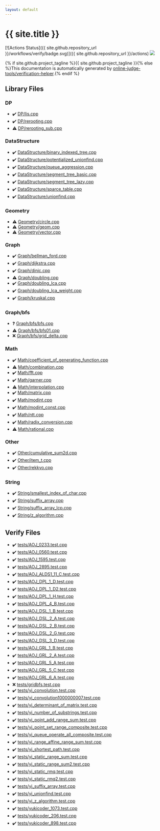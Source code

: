 ```yaml
---
layout: default
---
```


<!-- mathjax config similar to math.stackexchange -->
<script type="text/javascript" async
  src="https://cdnjs.cloudflare.com/ajax/libs/mathjax/2.7.5/MathJax.js?config=TeX-MML-AM_CHTML">
</script>
<script type="text/x-mathjax-config">
  MathJax.Hub.Config({
    TeX: { equationNumbers: { autoNumber: "AMS" }},
    tex2jax: {
      inlineMath: [ ['$','$'] ],
      processEscapes: true
    },
    "HTML-CSS": { matchFontHeight: false },
    displayAlign: "left",
    displayIndent: "2em"
  });
</script>

<script type="text/javascript" src="https://cdnjs.cloudflare.com/ajax/libs/jquery/3.4.1/jquery.min.js"></script>
<script src="https://cdn.jsdelivr.net/npm/jquery-balloon-js@1.1.2/jquery.balloon.min.js" integrity="sha256-ZEYs9VrgAeNuPvs15E39OsyOJaIkXEEt10fzxJ20+2I=" crossorigin="anonymous"></script>
<script type="text/javascript" src="assets/js/copy-button.js"></script>
<link rel="stylesheet" href="assets/css/copy-button.css" />


# {{ site.title }}

[![Actions Status]({{ site.github.repository_url }}/workflows/verify/badge.svg)]({{ site.github.repository_url }}/actions)
<a href="{{ site.github.repository_url }}"><img src="https://img.shields.io/github/last-commit/{{ site.github.owner_name }}/{{ site.github.repository_name }}" /></a>

{% if site.github.project_tagline %}{{ site.github.project_tagline }}{% else %}This documentation is automatically generated by <a href="https://github.com/online-judge-tools/verification-helper">online-judge-tools/verification-helper</a>.{% endif %}

## Library Files

<div id="e2fca8135c2fadca093abd79a6b1c0d2"></div>

### DP

* :heavy_check_mark: <a href="library/DP/lis.cpp.html">DP/lis.cpp</a>
* :heavy_check_mark: <a href="library/DP/rerooting.cpp.html">DP/rerooting.cpp</a>
* :warning: <a href="library/DP/rerooting_sub.cpp.html">DP/rerooting_sub.cpp</a>


<div id="5e248f107086635fddcead5bf28943fc"></div>

### DataStructure

* :heavy_check_mark: <a href="library/DataStructure/binary_indexed_tree.cpp.html">DataStructure/binary_indexed_tree.cpp</a>
* :heavy_check_mark: <a href="library/DataStructure/potentialized_unionfind.cpp.html">DataStructure/potentialized_unionfind.cpp</a>
* :heavy_check_mark: <a href="library/DataStructure/queue_aggression.cpp.html">DataStructure/queue_aggression.cpp</a>
* :heavy_check_mark: <a href="library/DataStructure/segment_tree_basic.cpp.html">DataStructure/segment_tree_basic.cpp</a>
* :heavy_check_mark: <a href="library/DataStructure/segment_tree_lazy.cpp.html">DataStructure/segment_tree_lazy.cpp</a>
* :heavy_check_mark: <a href="library/DataStructure/sparce_table.cpp.html">DataStructure/sparce_table.cpp</a>
* :heavy_check_mark: <a href="library/DataStructure/unionfind.cpp.html">DataStructure/unionfind.cpp</a>


<div id="d9c6333623e6357515fcbf17be806273"></div>

### Geometry

* :warning: <a href="library/Geometry/circle.cpp.html">Geometry/circle.cpp</a>
* :warning: <a href="library/Geometry/geom.cpp.html">Geometry/geom.cpp</a>
* :warning: <a href="library/Geometry/vector.cpp.html">Geometry/vector.cpp</a>


<div id="4cdbd2bafa8193091ba09509cedf94fd"></div>

### Graph

* :heavy_check_mark: <a href="library/Graph/bellman_ford.cpp.html">Graph/bellman_ford.cpp</a>
* :heavy_check_mark: <a href="library/Graph/dijkstra.cpp.html">Graph/dijkstra.cpp</a>
* :heavy_check_mark: <a href="library/Graph/dinic.cpp.html">Graph/dinic.cpp</a>
* :warning: <a href="library/Graph/doubling.cpp.html">Graph/doubling.cpp</a>
* :heavy_check_mark: <a href="library/Graph/doubling_lca.cpp.html">Graph/doubling_lca.cpp</a>
* :heavy_check_mark: <a href="library/Graph/doubling_lca_weight.cpp.html">Graph/doubling_lca_weight.cpp</a>
* :heavy_check_mark: <a href="library/Graph/kruskal.cpp.html">Graph/kruskal.cpp</a>


<div id="4c37ee828d0c7225ca158fdf0685029a"></div>

### Graph/bfs

* :question: <a href="library/Graph/bfs/bfs.cpp.html">Graph/bfs/bfs.cpp</a>
* :warning: <a href="library/Graph/bfs/bfs01.cpp.html">Graph/bfs/bfs01.cpp</a>
* :x: <a href="library/Graph/bfs/grid_delta.cpp.html">Graph/bfs/grid_delta.cpp</a>


<div id="a49950aa047c2292e989e368a97a3aae"></div>

### Math

* :heavy_check_mark: <a href="library/Math/coefficient_of_generating_function.cpp.html">Math/coefficient_of_generating_function.cpp</a>
* :warning: <a href="library/Math/combination.cpp.html">Math/combination.cpp</a>
* :heavy_check_mark: <a href="library/Math/fft.cpp.html">Math/fft.cpp</a>
* :heavy_check_mark: <a href="library/Math/garner.cpp.html">Math/garner.cpp</a>
* :warning: <a href="library/Math/interpolation.cpp.html">Math/interpolation.cpp</a>
* :heavy_check_mark: <a href="library/Math/matrix.cpp.html">Math/matrix.cpp</a>
* :heavy_check_mark: <a href="library/Math/modint.cpp.html">Math/modint.cpp</a>
* :heavy_check_mark: <a href="library/Math/modint_const.cpp.html">Math/modint_const.cpp</a>
* :heavy_check_mark: <a href="library/Math/ntt.cpp.html">Math/ntt.cpp</a>
* :heavy_check_mark: <a href="library/Math/radix_conversion.cpp.html">Math/radix_conversion.cpp</a>
* :warning: <a href="library/Math/rational.cpp.html">Math/rational.cpp</a>


<div id="6311ae17c1ee52b36e68aaf4ad066387"></div>

### Other

* :heavy_check_mark: <a href="library/Other/cumulative_sum2d.cpp.html">Other/cumulative_sum2d.cpp</a>
* :heavy_check_mark: <a href="library/Other/item_t.cpp.html">Other/item_t.cpp</a>
* :heavy_check_mark: <a href="library/Other/rekkyo.cpp.html">Other/rekkyo.cpp</a>


<div id="27118326006d3829667a400ad23d5d98"></div>

### String

* :heavy_check_mark: <a href="library/String/smallest_index_of_char.cpp.html">String/smallest_index_of_char.cpp</a>
* :heavy_check_mark: <a href="library/String/suffix_array.cpp.html">String/suffix_array.cpp</a>
* :heavy_check_mark: <a href="library/String/suffix_array_lcp.cpp.html">String/suffix_array_lcp.cpp</a>
* :heavy_check_mark: <a href="library/String/z_algorithm.cpp.html">String/z_algorithm.cpp</a>


## Verify Files

* :heavy_check_mark: <a href="verify/tests/AOJ_0233.test.cpp.html">tests/AOJ_0233.test.cpp</a>
* :heavy_check_mark: <a href="verify/tests/AOJ_0560.test.cpp.html">tests/AOJ_0560.test.cpp</a>
* :heavy_check_mark: <a href="verify/tests/AOJ_1595.test.cpp.html">tests/AOJ_1595.test.cpp</a>
* :heavy_check_mark: <a href="verify/tests/AOJ_2895.test.cpp.html">tests/AOJ_2895.test.cpp</a>
* :heavy_check_mark: <a href="verify/tests/AOJ_ALDS1_11_C.test.cpp.html">tests/AOJ_ALDS1_11_C.test.cpp</a>
* :heavy_check_mark: <a href="verify/tests/AOJ_DPL_1_D.test.cpp.html">tests/AOJ_DPL_1_D.test.cpp</a>
* :heavy_check_mark: <a href="verify/tests/AOJ_DPL_1_D2.test.cpp.html">tests/AOJ_DPL_1_D2.test.cpp</a>
* :heavy_check_mark: <a href="verify/tests/AOJ_DPL_1_H.test.cpp.html">tests/AOJ_DPL_1_H.test.cpp</a>
* :heavy_check_mark: <a href="verify/tests/AOJ_DPL_4_B.test.cpp.html">tests/AOJ_DPL_4_B.test.cpp</a>
* :heavy_check_mark: <a href="verify/tests/AOJ_DSL_1_B.test.cpp.html">tests/AOJ_DSL_1_B.test.cpp</a>
* :heavy_check_mark: <a href="verify/tests/AOJ_DSL_2_A.test.cpp.html">tests/AOJ_DSL_2_A.test.cpp</a>
* :heavy_check_mark: <a href="verify/tests/AOJ_DSL_2_B.test.cpp.html">tests/AOJ_DSL_2_B.test.cpp</a>
* :heavy_check_mark: <a href="verify/tests/AOJ_DSL_2_G.test.cpp.html">tests/AOJ_DSL_2_G.test.cpp</a>
* :heavy_check_mark: <a href="verify/tests/AOJ_DSL_3_D.test.cpp.html">tests/AOJ_DSL_3_D.test.cpp</a>
* :heavy_check_mark: <a href="verify/tests/AOJ_GRL_1_B.test.cpp.html">tests/AOJ_GRL_1_B.test.cpp</a>
* :heavy_check_mark: <a href="verify/tests/AOJ_GRL_2_A.test.cpp.html">tests/AOJ_GRL_2_A.test.cpp</a>
* :heavy_check_mark: <a href="verify/tests/AOJ_GRL_5_A.test.cpp.html">tests/AOJ_GRL_5_A.test.cpp</a>
* :heavy_check_mark: <a href="verify/tests/AOJ_GRL_5_C.test.cpp.html">tests/AOJ_GRL_5_C.test.cpp</a>
* :heavy_check_mark: <a href="verify/tests/AOJ_GRL_6_A.test.cpp.html">tests/AOJ_GRL_6_A.test.cpp</a>
* :x: <a href="verify/tests/gridbfs.test.cpp.html">tests/gridbfs.test.cpp</a>
* :heavy_check_mark: <a href="verify/tests/yj_convolution.test.cpp.html">tests/yj_convolution.test.cpp</a>
* :heavy_check_mark: <a href="verify/tests/yj_convolution1000000007.test.cpp.html">tests/yj_convolution1000000007.test.cpp</a>
* :heavy_check_mark: <a href="verify/tests/yj_determinant_of_matrix.test.cpp.html">tests/yj_determinant_of_matrix.test.cpp</a>
* :heavy_check_mark: <a href="verify/tests/yj_number_of_substrings.test.cpp.html">tests/yj_number_of_substrings.test.cpp</a>
* :heavy_check_mark: <a href="verify/tests/yj_point_add_range_sum.test.cpp.html">tests/yj_point_add_range_sum.test.cpp</a>
* :heavy_check_mark: <a href="verify/tests/yj_point_set_range_composite.test.cpp.html">tests/yj_point_set_range_composite.test.cpp</a>
* :heavy_check_mark: <a href="verify/tests/yj_queue_operate_all_composite.test.cpp.html">tests/yj_queue_operate_all_composite.test.cpp</a>
* :heavy_check_mark: <a href="verify/tests/yj_range_affine_range_sum.test.cpp.html">tests/yj_range_affine_range_sum.test.cpp</a>
* :heavy_check_mark: <a href="verify/tests/yj_shortest_path.test.cpp.html">tests/yj_shortest_path.test.cpp</a>
* :heavy_check_mark: <a href="verify/tests/yj_static_range_sum.test.cpp.html">tests/yj_static_range_sum.test.cpp</a>
* :heavy_check_mark: <a href="verify/tests/yj_static_range_sum2.test.cpp.html">tests/yj_static_range_sum2.test.cpp</a>
* :heavy_check_mark: <a href="verify/tests/yj_static_rmq.test.cpp.html">tests/yj_static_rmq.test.cpp</a>
* :heavy_check_mark: <a href="verify/tests/yj_static_rmq2.test.cpp.html">tests/yj_static_rmq2.test.cpp</a>
* :heavy_check_mark: <a href="verify/tests/yj_suffix_array.test.cpp.html">tests/yj_suffix_array.test.cpp</a>
* :heavy_check_mark: <a href="verify/tests/yj_unionfind.test.cpp.html">tests/yj_unionfind.test.cpp</a>
* :heavy_check_mark: <a href="verify/tests/yj_z_algorithm.test.cpp.html">tests/yj_z_algorithm.test.cpp</a>
* :heavy_check_mark: <a href="verify/tests/yukicoder_1073.test.cpp.html">tests/yukicoder_1073.test.cpp</a>
* :heavy_check_mark: <a href="verify/tests/yukicoder_206.test.cpp.html">tests/yukicoder_206.test.cpp</a>
* :heavy_check_mark: <a href="verify/tests/yukicoder_898.test.cpp.html">tests/yukicoder_898.test.cpp</a>


